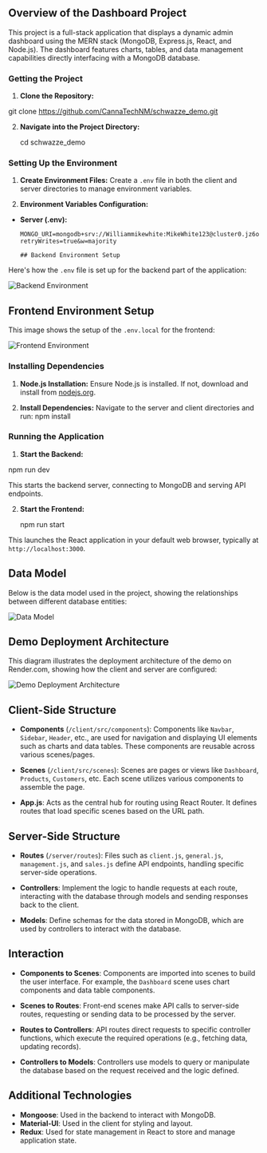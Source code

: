## Overview of the Dashboard Project

This project is a full-stack application that displays a dynamic admin dashboard using the MERN stack (MongoDB, Express.js, React, and Node.js). The dashboard features charts, tables, and data management capabilities directly interfacing with a MongoDB database.

### Getting the Project

1. **Clone the Repository:**
   
git clone https://github.com/CannaTechNM/schwazze_demo.git

2. **Navigate into the Project Directory:**

   cd schwazze_demo

### Setting Up the Environment

1. **Create Environment Files:** Create a `.env` file in both the client and server directories to manage environment variables.

2. **Environment Variables Configuration:**
- **Server (.env):**
  ```
  MONGO_URI=mongodb+srv://Williammikewhite:MikeWhite123@cluster0.jz6ofgr.mongodb.net/?retryWrites=true&w=majority

  ## Backend Environment Setup

Here's how the `.env` file is set up for the backend part of the application:

![Backend Environment](https://github.com/CannaTechNM/schwazze_demo/blob/main/Screenshot%202024-05-07%20004808.png "Backend Environment Setup")

## Frontend Environment Setup

This image shows the setup of the `.env.local` for the frontend:

![Frontend Environment](https://github.com/CannaTechNM/schwazze_demo/blob/main/Screenshot%202024-05-07%20004750.png "Frontend Environment Setup")



### Installing Dependencies

1. **Node.js Installation:**
Ensure Node.js is installed. If not, download and install from [nodejs.org](https://nodejs.org/).

2. **Install Dependencies:**
Navigate to the server and client directories and run: npm install

### Running the Application

1. **Start the Backend:**

  npm run dev

This starts the backend server, connecting to MongoDB and serving API endpoints.

2. **Start the Frontend:**

   npm run start

This launches the React application in your default web browser, typically at `http://localhost:3000`.

## Data Model

Below is the data model used in the project, showing the relationships between different database entities:

![Data Model](https://github.com/CannaTechNM/schwazze_demo/blob/main/Screenshot%202024-05-07%20010800.png "Data Model")

## Demo Deployment Architecture

This diagram illustrates the deployment architecture of the demo on Render.com, showing how the client and server are configured:

![Demo Deployment Architecture](https://github.com/CannaTechNM/schwazze_demo/blob/main/Screenshot%202024-05-07%20010636.png "Demo Deployment Architecture")

## Client-Side Structure

- **Components** (`/client/src/components`): Components like `Navbar`, `Sidebar`, `Header`, etc., are used for navigation and displaying UI elements such as charts and data tables. These components are reusable across various scenes/pages.

- **Scenes** (`/client/src/scenes`): Scenes are pages or views like `Dashboard`, `Products`, `Customers`, etc. Each scene utilizes various components to assemble the page.

- **App.js**: Acts as the central hub for routing using React Router. It defines routes that load specific scenes based on the URL path.

## Server-Side Structure

- **Routes** (`/server/routes`): Files such as `client.js`, `general.js`, `management.js`, and `sales.js` define API endpoints, handling specific server-side operations.

- **Controllers**: Implement the logic to handle requests at each route, interacting with the database through models and sending responses back to the client.

- **Models**: Define schemas for the data stored in MongoDB, which are used by controllers to interact with the database.

## Interaction

- **Components to Scenes**: Components are imported into scenes to build the user interface. For example, the `Dashboard` scene uses chart components and data table components.

- **Scenes to Routes**: Front-end scenes make API calls to server-side routes, requesting or sending data to be processed by the server.

- **Routes to Controllers**: API routes direct requests to specific controller functions, which execute the required operations (e.g., fetching data, updating records).

- **Controllers to Models**: Controllers use models to query or manipulate the database based on the request received and the logic defined.

## Additional Technologies

- **Mongoose**: Used in the backend to interact with MongoDB.
- **Material-UI**: Used in the client for styling and layout.
- **Redux**: Used for state management in React to store and manage application state.







